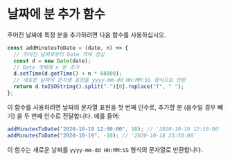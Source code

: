 # 날짜에 분 추가 함수

주어진 날짜에 특정 분을 추가하려면 다음 함수를 사용하십시오.

```js
const addMinutesToDate = (date, n) => {
  // 주어진 날짜로부터 Date 객체 생성
  const d = new Date(date);
  // Date 객체에 n 분 추가
  d.setTime(d.getTime() + n * 60000);
  // 새로운 날짜의 문자열 표현을 yyyy-mm-dd HH:MM:SS 형식으로 반환
  return d.toISOString().split(".")[0].replace("T", " ");
};
```

이 함수를 사용하려면 날짜의 문자열 표현을 첫 번째 인수로, 추가할 분 (음수일 경우 빼기) 을 두 번째 인수로 전달합니다. 예를 들어:

```js
addMinutesToDate("2020-10-19 12:00:00", 10); // '2020-10-19 12:10:00'
addMinutesToDate("2020-10-19", -10); // '2020-10-18 23:50:00'
```

이 함수는 새로운 날짜를 `yyyy-mm-dd HH:MM:SS` 형식의 문자열로 반환합니다.
